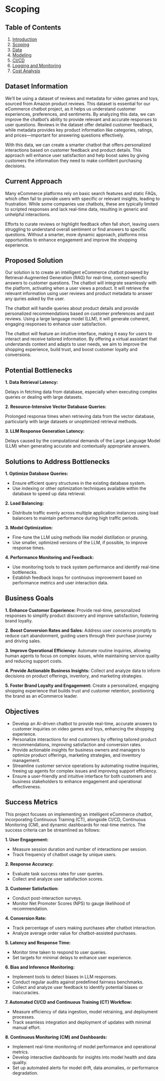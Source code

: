 # Scoping

## Table of Contents
1. [Introduction](../project/1-introduction.md)
2. [Scoping](../project/2-scoping.md)
3. [Data](../project/3-data.md)
4. [Modeling](../project/4-modelling.md)
5. [CI/CD](../project/5-ci_cd.md)
6. [Logging and Monitoring](../project/6-logging.md)
7. [Cost Analysis](../project/7-cost_analysis.md)

## Dataset Information
We’ll be using a dataset of reviews and metadata for video games and toys, sourced from Amazon product reviews. This dataset is essential for our eCommerce chatbot project, as it helps us understand customer experiences, preferences, and sentiments. By analyzing this data, we can improve the chatbot’s ability to provide relevant and accurate responses to user questions. Reviews in the dataset offer detailed customer feedback, while metadata provides key product information like categories, ratings, and prices—important for answering questions effectively.

With this data, we can create a smarter chatbot that offers personalized interactions based on customer feedback and product details. This approach will enhance user satisfaction and help boost sales by giving customers the information they need to make confident purchasing decisions.

## Current Approach
Many eCommerce platforms rely on basic search features and static FAQs, which often fail to provide users with specific or relevant insights, leading to frustration. While some companies use chatbots, these are typically limited to scripted responses and lack real-time data, resulting in generic and unhelpful interactions.

Efforts to curate reviews or highlight feedback often fall short, leaving users struggling to understand overall sentiment or find answers to specific questions. Without a smarter, more dynamic approach, platforms miss opportunities to enhance engagement and improve the shopping experience.

## Proposed Solution
Our solution is to create an intelligent eCommerce chatbot powered by Retrieval-Augmented Generation (RAG) for real-time, context-specific answers to customer questions. The chatbot will integrate seamlessly with the platform, activating when a user views a product. It will retrieve the relevant information using user reviews and product metadata to answer any quries asked by the user.

The chatbot will handle queries about product details and provide personalized recommendations based on customer preferences and past reviews. Using a large language model (LLM), it will generate coherent, engaging responses to enhance user satisfaction.

The chatbot will feature an intuitive interface, making it easy for users to interact and receive tailored information. By offering a virtual assistant that understands context and adapts to user needs, we aim to improve the shopping experience, build trust, and boost customer loyalty and conversions.

## Potential Bottlenecks

**1. Data Retrieval Latency:**

Delays in fetching data from database, especially when executing complex queries or dealing with large datasets.


**2. Resource-Intensive Vector Database Queries:**

Prolonged response times when retrieving data from the vector database, particularly with large datasets or unoptimized retrieval methods.

**3. LLM Response Generation Latency:**

Delays caused by the computational demands of the Large Language Model (LLM) when generating accurate and contextually appropriate answers.

## Solutions to Address Bottlenecks

**1. Optimize Database Queries:**
* Ensure efficient query structures in the existing database system.
* Use indexing or other optimization techniques available within the database to speed up data retrieval.

**2. Load Balancing:**
* Distribute traffic evenly across multiple application instances using load balancers to maintain performance during high traffic periods.

**3. Model Optimization:**
* Fine-tune the LLM using methods like model distillation or pruning.
* Use smaller, optimized versions of the LLM, if possible, to improve response times.

**4. Performance Monitoring and Feedback:**
* Use monitoring tools to track system performance and identify real-time bottlenecks.
* Establish feedback loops for continuous improvement based on performance metrics and user interaction data.

## Business Goals

**1. Enhance Customer Experience:** Provide real-time, personalized responses to simplify product discovery and improve satisfaction, fostering brand loyalty.

**2. Boost Conversion Rates and Sales:** Address user concerns promptly to reduce cart abandonment, guiding users through their purchase journey and driving sales.

**3. Improve Operational Efficiency:** Automate routine inquiries, allowing human agents to focus on complex issues, while maintaining service quality and reducing support costs.

**4. Provide Actionable Business Insights:** Collect and analyze data to inform decisions on product offerings, inventory, and marketing strategies.

**5. Foster Brand Loyalty and Engagement:** Create a personalized, engaging shopping experience that builds trust and customer retention, positioning the brand as an eCommerce leader.

## Objectives

* Develop an AI-driven chatbot to provide real-time, accurate answers to customer inquiries on video games and toys, enhancing the shopping experience.
* Personalize interactions for end customers by offering tailored product recommendations, improving satisfaction and conversion rates.
* Provide actionable insights for business owners and managers to optimize product offerings, marketing strategies, and inventory management.
* Streamline customer service operations by automating routine inquiries, freeing up agents for complex issues and improving support efficiency.
* Ensure a user-friendly and intuitive interface for both customers and business stakeholders to enhance engagement and operational effectiveness.

## Success Metrics 

This project focuses on implementing an intelligent eCommerce chatbot, incorporating Continuous Training (CT), alongside CI/CD, Continuous Monitoring (CM), and dynamic dashboards for real-time metrics. The success criteria can be streamlined as follows: 

**1. User Engagement:**
   
   * Measure session duration and number of interactions per session. 
   * Track frequency of chatbot usage by unique users. 

**2. Response Accuracy:** 

   * Evaluate task success rates for user queries. 
   * Collect and analyze user satisfaction scores. 

**3. Customer Satisfaction:** 

   * Conduct post-interaction surveys. 
   * Monitor Net Promoter Scores (NPS) to gauge likelihood of recommendation. 

**4. Conversion Rate:** 

   * Track percentage of users making purchases after chatbot interaction. 
   * Analyze average order value for chatbot-assisted purchases. 

**5. Latency and Response Time:** 

   * Monitor time taken to respond to user queries. 
   * Set targets for minimal delays to enhance user experience. 

**6. Bias and Inference Monitoring:** 

   * Implement tools to detect biases in LLM responses. 
   * Conduct regular audits against predefined fairness benchmarks. 
   * Collect and analyze user feedback to identify potential biases or inaccuracies. 

**7. Automated CI/CD and Continuous Training (CT) Workflow:** 

   * Measure efficiency of data ingestion, model retraining, and deployment processes. 
   * Track seamless integration and deployment of updates with minimal manual effort. 

**8. Continuous Monitoring (CM) and Dashboards:** 

   * Implement real-time monitoring of model performance and operational metrics. 
   * Develop interactive dashboards for insights into model health and data quality. 
   * Set up automated alerts for model drift, data anomalies, or performance degradation. 

 





